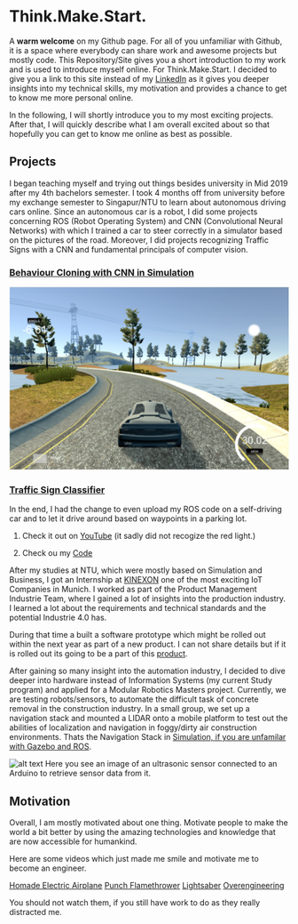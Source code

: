 # Think.Make.Start.

[//]: # (Image References)
[image1]: ./examples/simulator.png "Recovery Image"
[image2]: ./examples/placeholder_small.png "Normal Image"

A **warm welcome** on my Github page. For all of you unfamiliar with Github, it is a space where everybody can share work and awesome projects but mostly code. This Repository/Site gives you a short introduction to my work and is used to introduce myself online. For Think.Make.Start. I decided to give you a link to this site instead of my [LinkedIn](https://www.linkedin.com/in/vinzenz-trimborn) as it gives you deeper insights into my technical skills, my motivation and provides a chance to get to know me more personal online. 

In the following, I will shortly introduce you to my most exciting projects. After that, I will quickly describe what I am overall excited about so that hopefully you can get to know me online as best as possible. 

## Projects

I began teaching myself and trying out things besides university in Mid 2019 after my 4th bachelors semester. I took 4 months off from university before my exchange semester to Singapur/NTU to learn about autonomous driving cars online. Since an autonomous car is a robot, I did some projects concerning ROS (Robot Operating System) and CNN (Convolutional Neural Networks) with which I trained a car to steer correctly in a simulator based on the pictures of the road. Moreover, I did projects recognizing Traffic Signs with a CNN and fundamental principals of computer vision. 


### [Behaviour Cloning with CNN in Simulation](https://github.com/VinzenzTrimborn/Behavioral-Cloning)

![alt text][image1]

### [Traffic Sign Classifier](https://github.com/VinzenzTrimborn/TrafficSignClassifier)
 
In the end, I had the change to even upload my ROS code on a self-driving car and to let it drive around based on waypoints in a parking lot.

1. Check it out on [YouTube](https://youtu.be/89S7Zg-x7hw) (it sadly did not recogize the red light.)

2. Check ou my [Code](https://github.com/VinzenzTrimborn/CarND-Capstone)

After my studies at NTU, which were mostly based on Simulation and Business, I got an Internship at [KINEXON](https://kinexon.com) one of the most exciting IoT Companies in Munich. I worked as part of the Product Management Industrie Team, where I gained a lot of insights into the production industry. I learned a lot about the requirements and technical standards and the potential Industrie 4.0 has.

During that time a built a software prototype which might be rolled out within the next year as part of a new product. I can not share details but if it is rolled out its going to be a part of this [product](https://kinexon.com/de/robotik). 

After gaining so many insight into the automation industry, I decided to dive deeper into hardware instead of Information Systems (my current Study program) and applied for a Modular Robotics Masters project. Currently, we are testing robots/sensors, to automate the difficult task of concrete removal in the construction industry. In a small group, we set up a navigation stack and mounted a LIDAR onto a mobile platform to test out the abilities of localization and navigation in foggy/dirty air construction environments. Thats the Navigation Stack in [Simulation, if you are unfamilar with Gazebo and ROS](https://youtu.be/7Jnp075ZveI). 


![alt text][image2]
Here you see an image of an ultrasonic sensor connected to an Arduino to retrieve sensor data from it.

## Motivation
Overall, I am mostly motivated about one thing. Motivate people to make the world a bit better by using the amazing technologies and knowledge that are now accessible for humankind. 

Here are some videos which just made me smile and motivate me to become an engineer. 

[Homade Electric Airplane](https://www.youtube.com/watch?v=hp7JcmwKQcU&t=743s)
[Punch Flamethrower](https://www.youtube.com/watch?v=GS9A1JuOKE8)
[Lightsaber](https://www.youtube.com/watch?v=xC6J4T_hUKg)
[Overengineering](https://www.youtube.com/watch?v=h4T_LlK1VE4)

You should not watch them, if you still have work to do as they really distracted me.
